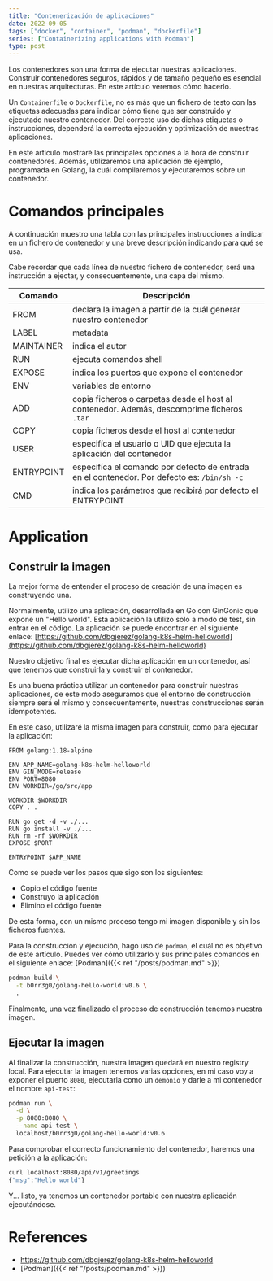 ```yaml
---
title: "Contenerización de aplicaciones"
date: 2022-09-05
tags: ["docker", "container", "podman", "dockerfile"]
series: ["Containerizing applications with Podman"]
type: post
---
```


Los contenedores son una forma de ejecutar nuestras aplicaciones. Construir contenedores seguros, rápidos y de tamaño pequeño es esencial en nuestras arquitecturas. En este artículo veremos cómo hacerlo.
<!--more-->
Un ```Containerfile``` o ```Dockerfile```, no es más que un fichero de testo con las etiquetas adecuadas para indicar cómo tiene que ser construido y ejecutado nuestro contenedor. Del correcto uso de dichas etiquetas o instrucciones, dependerá la correcta ejecución y optimización de nuestras aplicaciones. 

En este artículo mostraré las principales opciones a la hora de construir contenedores. Además, utilizaremos una aplicación de ejemplo, programada en Golang, la cuál compilaremos y ejecutaremos sobre un contenedor. 

# Comandos principales

A continuación muestro una tabla con las principales instrucciones a indicar en un fichero de contenedor y una breve descripción indicando para qué se usa. 

Cabe recordar que cada línea de nuestro fichero de contenedor, será una instrucción a ejectar, y consecuentemente, una capa del mismo. 

|Comando|Descripción   |
|---|---|
|FROM|declara la imagen a partir de la cuál generar nuestro contenedor|
|LABEL|metadata|
|MAINTAINER|indica el autor|
|RUN|ejecuta comandos shell|
|EXPOSE|indica los puertos que expone el contenedor|
|ENV|variables de entorno|
|ADD|copia ficheros o carpetas desde el host al contenedor. Además, descomprime ficheros ```.tar```|
|COPY|copia ficheros desde el host al contenedor|
|USER|especifíca el usuario o UID que ejecuta la aplicación del contenedor|
|ENTRYPOINT|especifíca el comando por defecto de entrada en el contenedor. Por defecto es: ```/bin/sh -c```|
|CMD|indica los parámetros que recibirá por defecto el ENTRYPOINT|

# Application

## Construir la imagen

La mejor forma de entender el proceso de creación de una imagen es construyendo una. 

Normalmente, utilizo una aplicación, desarrollada en Go con GinGonic que expone un "Hello world". Esta aplicación la utilizo solo a modo de test, sin entrar en el código. La aplicación se puede encontrar en el siguiente enlace: [https://github.com/dbgjerez/golang-k8s-helm-helloworld](https://github.com/dbgjerez/golang-k8s-helm-helloworld)

Nuestro objetivo final es ejecutar dicha aplicación en un contenedor, así que tenemos que construirla y construir el contenedor. 

Es una buena práctica utilizar un contenedor para construir nuestras aplicaciones, de este modo aseguramos que el entorno de construcción siempre será el mismo y consecuentemente, nuestras construcciones serán idempotentes. 

En este caso, utilizaré la misma imagen para construir, como para ejecutar la aplicación: 

```Docker
FROM golang:1.18-alpine

ENV APP_NAME=golang-k8s-helm-helloworld
ENV GIN_MODE=release
ENV PORT=8080
ENV WORKDIR=/go/src/app

WORKDIR $WORKDIR
COPY . .

RUN go get -d -v ./...
RUN go install -v ./...
RUN rm -rf $WORKDIR
EXPOSE $PORT

ENTRYPOINT $APP_NAME
```

Como se puede ver los pasos que sigo son los siguientes:  
* Copio el código fuente
* Construyo la aplicación
* Elimino el código fuente

De esta forma, con un mismo proceso tengo mi imagen disponible y sin los ficheros fuentes. 

Para la construcción y ejecución, hago uso de ```podman```, el cuál no es objetivo de este artículo. Puedes ver cómo utilizarlo y sus principales comandos en el siguiente enlace: [Podman]({{< ref "/posts/podman.md" >}})

```bash
podman build \
  -t b0rr3g0/golang-hello-world:v0.6 \
  .
```

Finalmente, una vez finalizado el proceso de construcción tenemos nuestra imagen. 

## Ejecutar la imagen

Al finalizar la construcción, nuestra imagen quedará en nuestro registry local. Para ejecutar la imagen tenemos varias opciones, en mi caso voy a exponer el puerto ````8080````, ejecutarla como un ```demonio``` y darle a mi contenedor el nombre ```api-test```:

```bash
podman run \
  -d \
  -p 8080:8080 \
  --name api-test \
  localhost/b0rr3g0/golang-hello-world:v0.6
```

Para comprobar el correcto funcionamiento del contenedor, haremos una petición a la aplicación: 

```bash
curl localhost:8080/api/v1/greetings
{"msg":"Hello world"}
```

Y... listo, ya tenemos un contenedor portable con nuestra aplicación ejecutándose. 

# References

* https://github.com/dbgjerez/golang-k8s-helm-helloworld
* [Podman]({{< ref "/posts/podman.md" >}})